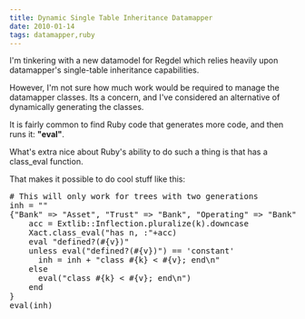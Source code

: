 ```yaml
---
title: Dynamic Single Table Inheritance Datamapper
date: 2010-01-14
tags: datamapper,ruby
---
```

I'm tinkering with a new datamodel for Regdel which relies heavily upon datamapper's single-table inheritance capabilities.

However, I'm not sure how much work would be required to manage the datamapper classes. Its a concern, and I've considered an alternative of dynamically generating the classes.

It is fairly common to find Ruby code that generates more code, and then runs it: **"eval"**.

<div>
What's extra nice about Ruby's ability to do such a thing is that has a class_eval function.
</div>

That makes it possible to do cool stuff like this:

<pre class="sh_ruby">
# This will only work for trees with two generations
inh = ""
{"Bank" => "Asset", "Trust" => "Bank", "Operating" => "Bank"}.each_pair { |k,v|
    acc = Extlib::Inflection.pluralize(k).downcase
    Xact.class_eval("has n, :"+acc)
    eval "defined?(#{v})"
    unless eval("defined?(#{v})") == 'constant'
      inh = inh + "class #{k} < #{v}; end\n"
    else
      eval("class #{k} < #{v}; end\n")
    end
}
eval(inh)
</pre>

